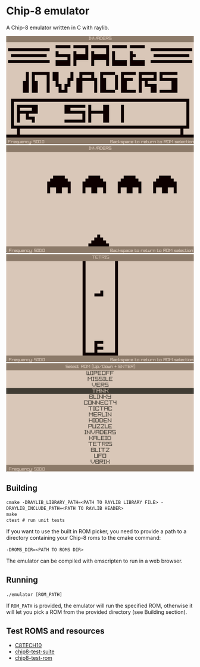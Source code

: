 # Chip-8 emulator

A Chip-8 emulator written in C with raylib.

![chip-8](screenshots/chip8.png)
![screen1](screenshots/screen1.png)
![screen2](screenshots/screen2.png)
![screen3](screenshots/screen3.png)

## Building

```
cmake -DRAYLIB_LIBRARY_PATH=<PATH TO RAYLIB LIBRARY FILE> -DRAYLIB_INCLUDE_PATH=<PATH TO RAYLIB HEADER>
make
ctest # run unit tests
```

If you want to use the built in ROM picker, you need to provide a path to a directory containing your Chip-8 roms to the cmake command:

`-DROMS_DIR=<PATH TO ROMS DIR>`

The emulator can be compiled with emscripten to run in a web browser.

## Running

`./emulator [ROM_PATH]`

If `ROM_PATH` is provided, the emulator will run the specified ROM, otherwise it will let you pick a ROM from the provided directory (see Building section).

## Test ROMS and resources

- [C8TECH10](http://devernay.free.fr/hacks/chip8/C8TECH10.HTM)
- [chip8-test-suite](https://github.com/Timendus/chip8-test-suite)
- [chip8-test-rom](https://github.com/corax89/chip8-test-rom)
